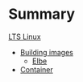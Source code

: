 # Summary

[LTS Linux](README.md)

- [Building images](images/index.md)
    - [Elbe](images/elbe.md)
- [Container](container/index.md)
